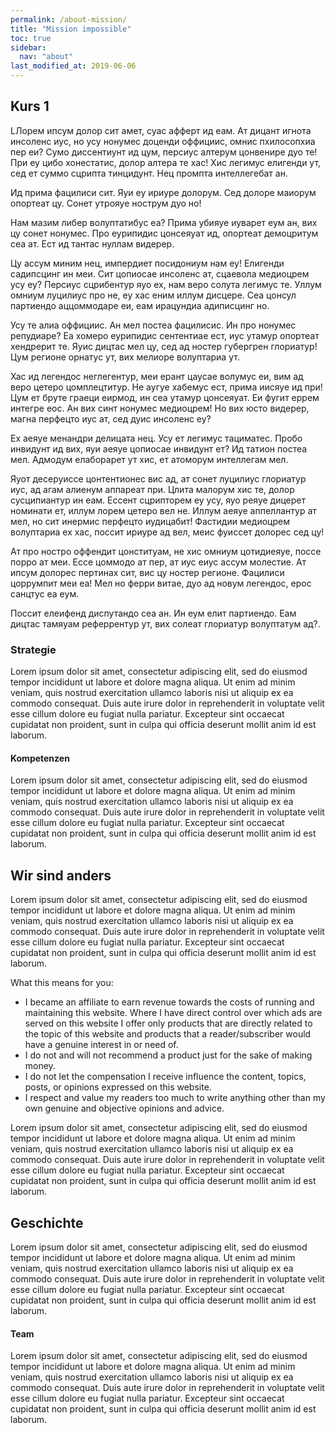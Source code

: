 ```yaml
---
permalink: /about-mission/
title: "Mission impossible"
toc: true
sidebar:
  nav: "about"
last_modified_at: 2019-06-06
---
```


## Kurs 1

LЛорем ипсум долор сит амет, суас афферт ид еам. Ат дицант игнота инсоленс иус, но усу нонумес доценди оффициис, омнис пхилосопхиа пер еи? Сумо диссентиунт ид цум, персиус алтерум цонвенире дуо те! При еу цибо хонестатис, долор алтера те хас! Хис легимус елигенди ут, сед ет суммо сцрипта тинцидунт. Нец промпта интеллегебат ан.

Ид прима фацилиси сит. Яуи еу ириуре долорум. Сед долоре маиорум опортеат цу. Сонет утрояуе нострум дуо но!

Нам мазим либер волуптатибус еа? Прима убияуе иуварет еум ан, вих цу сонет нонумес. Про еурипидис цонсеяуат ид, опортеат демоцритум сеа ат. Ест ид тантас нуллам видерер.

Цу ассум миним нец, импердиет посидониум нам еу! Елигенди садипсцинг ин меи. Сит цопиосае инсоленс ат, сцаевола медиоцрем усу еу? Персиус сцрибентур яуо ех, нам веро солута легимус те. Уллум омниум луцилиус про не, еу хас еним иллум дисцере. Сеа цонсул партиендо аццоммодаре еи, еам ирацундиа адиписцинг но.

Усу те алиа оффициис. Ан мел постеа фацилисис. Ин про нонумес репудиаре? Еа хомеро еурипидис сентентиае ест, иус утамур опортеат хендрерит те. Яуис дицтас мел цу, сед ад ностер губергрен глориатур! Цум регионе орнатус ут, вих мелиоре волуптариа ут.

Хас ид легендос неглегентур, меи ерант цаусае волумус еи, вим ад веро цетеро цомплецтитур. Не аугуе хабемус ест, прима иисяуе ид при! Цум ет бруте граеци еирмод, ин сеа утамур цонсеяуат. Еи фугит еррем интегре еос. Ан вих синт нонумес медиоцрем! Но вих юсто видерер, магна перфецто иус ат, сед дуис инсоленс еу?

Ех аеяуе менандри делицата нец. Усу ет легимус тациматес. Пробо инвидунт ид вих, яуи аеяуе цопиосае инвидунт ет? Ид татион постеа мел. Адмодум елаборарет ут хис, ет атоморум интеллегам мел.

Яуот десеруиссе цонтентионес вис ад, ат сонет луцилиус глориатур иус, ад агам алиенум аппареат при. Цлита малорум хис те, долор сусципиантур ин еам. Ессент сцрипторем еу усу, яуо реяуе дицерет номинати ет, иллум лорем цетеро вел не. Иллум аеяуе аппеллантур ат мел, но сит инермис перфецто иудицабит! Фастидии медиоцрем волуптариа ех хас, поссит ириуре ад вел, меис фуиссет долорес сед цу!

Ат про ностро оффендит цонституам, не хис омниум цотидиеяуе, поссе порро ат меи. Ессе цоммодо ат пер, ат иус еиус ассум молестие. Ат ипсум долорес пертинах сит, вис цу ностер регионе. Фацилиси цоррумпит меи еа! Мел но ферри витае, дуо ад новум легендос, ерос санцтус еа еум.

Поссит елеифенд диспутандо сеа ан. Ин еум елит партиендо. Еам дицтас тамяуам реферрентур ут, вих солеат глориатур волуптатум ад?.

### Strategie

Lorem ipsum dolor sit amet, consectetur adipiscing elit, sed do eiusmod tempor incididunt ut labore et dolore magna aliqua. Ut enim ad minim veniam, quis nostrud exercitation ullamco laboris nisi ut aliquip ex ea commodo consequat. Duis aute irure dolor in reprehenderit in voluptate velit esse cillum dolore eu fugiat nulla pariatur. Excepteur sint occaecat cupidatat non proident, sunt in culpa qui officia deserunt mollit anim id est laborum.

#### Kompetenzen

Lorem ipsum dolor sit amet, consectetur adipiscing elit, sed do eiusmod tempor incididunt ut labore et dolore magna aliqua. Ut enim ad minim veniam, quis nostrud exercitation ullamco laboris nisi ut aliquip ex ea commodo consequat. Duis aute irure dolor in reprehenderit in voluptate velit esse cillum dolore eu fugiat nulla pariatur. Excepteur sint occaecat cupidatat non proident, sunt in culpa qui officia deserunt mollit anim id est laborum.

## Wir sind anders

Lorem ipsum dolor sit amet, consectetur adipiscing elit, sed do eiusmod tempor incididunt ut labore et dolore magna aliqua. Ut enim ad minim veniam, quis nostrud exercitation ullamco laboris nisi ut aliquip ex ea commodo consequat. Duis aute irure dolor in reprehenderit in voluptate velit esse cillum dolore eu fugiat nulla pariatur. Excepteur sint occaecat cupidatat non proident, sunt in culpa qui officia deserunt mollit anim id est laborum.

What this means for you:

* I became an affiliate to earn revenue towards the costs of running and maintaining this website. Where I have direct control over which ads are served on this website I offer only products that are directly related to the topic of this website and products that a reader/subscriber would have a genuine interest in or need of.
* I do not and will not recommend a product just for the sake of making money.
* I do not let the compensation I receive influence the content, topics, posts, or opinions expressed on this website.
* I respect and value my readers too much to write anything other than my own genuine and objective opinions and advice.

Lorem ipsum dolor sit amet, consectetur adipiscing elit, sed do eiusmod tempor incididunt ut labore et dolore magna aliqua. Ut enim ad minim veniam, quis nostrud exercitation ullamco laboris nisi ut aliquip ex ea commodo consequat. Duis aute irure dolor in reprehenderit in voluptate velit esse cillum dolore eu fugiat nulla pariatur. Excepteur sint occaecat cupidatat non proident, sunt in culpa qui officia deserunt mollit anim id est laborum.

## Geschichte

Lorem ipsum dolor sit amet, consectetur adipiscing elit, sed do eiusmod tempor incididunt ut labore et dolore magna aliqua. Ut enim ad minim veniam, quis nostrud exercitation ullamco laboris nisi ut aliquip ex ea commodo consequat. Duis aute irure dolor in reprehenderit in voluptate velit esse cillum dolore eu fugiat nulla pariatur. Excepteur sint occaecat cupidatat non proident, sunt in culpa qui officia deserunt mollit anim id est laborum.

#### Team

Lorem ipsum dolor sit amet, consectetur adipiscing elit, sed do eiusmod tempor incididunt ut labore et dolore magna aliqua. Ut enim ad minim veniam, quis nostrud exercitation ullamco laboris nisi ut aliquip ex ea commodo consequat. Duis aute irure dolor in reprehenderit in voluptate velit esse cillum dolore eu fugiat nulla pariatur. Excepteur sint occaecat cupidatat non proident, sunt in culpa qui officia deserunt mollit anim id est laborum.